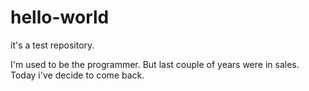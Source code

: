 hello-world
===========

it's a test repository.

I'm used to be the programmer.
But last couple of years were in sales.
Today i've decide to come back.

